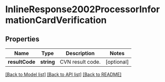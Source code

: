 # InlineResponse2002ProcessorInformationCardVerification

## Properties
Name | Type | Description | Notes
------------ | ------------- | ------------- | -------------
**resultCode** | **string** | CVN result code. | [optional] 

[[Back to Model list]](../README.md#documentation-for-models) [[Back to API list]](../README.md#documentation-for-api-endpoints) [[Back to README]](../README.md)


